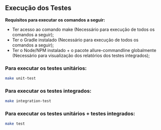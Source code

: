## Execução dos Testes
**Requisitos para executar os comandos a seguir:**
 - Ter acesso ao comando make (Necessário para execução de todos os comandos a seguir);
 - Ter o Gradle instalado (Necessário para execução de todos os comandos a seguir);
 - Ter o Node/NPM instalado + o pacote allure-commandline globalmente (Necessário para visualização dos relatórios dos testes integrados);

### Para executar os testes unitários:
```sh
make unit-test
```

### Para executar os testes integrados:
```sh
make integration-test
```

### Para executar os testes unitários + testes integrados:
```sh
make test
```